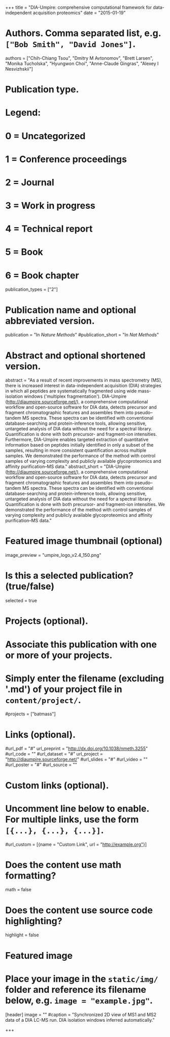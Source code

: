 +++
title = "DIA-Umpire: comprehensive computational framework for data-independent acquisition proteomics"
date = "2015-01-19"

# Authors. Comma separated list, e.g. `["Bob Smith", "David Jones"]`.
authors = ["Chih-Chiang Tsou", "Dmitry M Avtonomov", "Brett Larsen", "Monika Tucholska", "Hyungwon Choi", "Anne-Claude Gingras", "Alexey I Nesvizhskii"]

# Publication type.
# Legend:
# 0 = Uncategorized
# 1 = Conference proceedings
# 2 = Journal
# 3 = Work in progress
# 4 = Technical report
# 5 = Book
# 6 = Book chapter
publication_types = ["2"]

# Publication name and optional abbreviated version.
publication = "In *Nature Methods*"
#publication_short = "In *Nat Methods*"

# Abstract and optional shortened version.
abstract = "As a result of recent improvements in mass spectrometry (MS), there is increased interest in data-independent acquisition (DIA) strategies in which all peptides are systematically fragmented using wide mass-isolation windows ('multiplex fragmentation'). DIA-Umpire (http://diaumpire.sourceforge.net/), a comprehensive computational workflow and open-source software for DIA data, detects precursor and fragment chromatographic features and assembles them into pseudo–tandem MS spectra. These spectra can be identified with conventional database-searching and protein-inference tools, allowing sensitive, untargeted analysis of DIA data without the need for a spectral library. Quantification is done with both precursor- and fragment-ion intensities. Furthermore, DIA-Umpire enables targeted extraction of quantitative information based on peptides initially identified in only a subset of the samples, resulting in more consistent quantification across multiple samples. We demonstrated the performance of the method with control samples of varying complexity and publicly available glycoproteomics and affinity purification–MS data."
abstract_short = "DIA-Umpire (http://diaumpire.sourceforge.net/), a comprehensive computational workflow and open-source software for DIA data, detects precursor and fragment chromatographic features and assembles them into pseudo–tandem MS spectra. These spectra can be identified with conventional database-searching and protein-inference tools, allowing sensitive, untargeted analysis of DIA data without the need for a spectral library. Quantification is done with both precursor- and fragment-ion intensities. We demonstrated the performance of the method with control samples of varying complexity and publicly available glycoproteomics and affinity purification–MS data."

# Featured image thumbnail (optional)
image_preview = "umpire_logo_v2.4_150.png"

# Is this a selected publication? (true/false)
selected = true

# Projects (optional).
#   Associate this publication with one or more of your projects.
#   Simply enter the filename (excluding '.md') of your project file in `content/project/`.
#projects = ["batmass"]

# Links (optional).
#url_pdf = "#"
url_preprint = "http://dx.doi.org/10.1038/nmeth.3255"
#url_code = ""
#url_dataset = "#"
url_project = "http://diaumpire.sourceforge.net/"
#url_slides = "#"
#url_video = ""
#url_poster = "#"
#url_source = ""

# Custom links (optional).
#   Uncomment line below to enable. For multiple links, use the form `[{...}, {...}, {...}]`.
#url_custom = [{name = "Custom Link", url = "http://example.org"}]

# Does the content use math formatting?
math = false

# Does the content use source code highlighting?
highlight = false

# Featured image
# Place your image in the `static/img/` folder and reference its filename below, e.g. `image = "example.jpg"`.
[header]
image = ""
#caption = "Synchronized 2D view of MS1 and MS2 data of a DIA LC-MS run. DIA isolation windows inferred automatically."

+++
